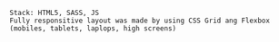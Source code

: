     Stack: HTML5, SASS, JS
    Fully responsitive layout was made by using CSS Grid ang Flexbox (mobiles, tablets, laplops, high screens)

